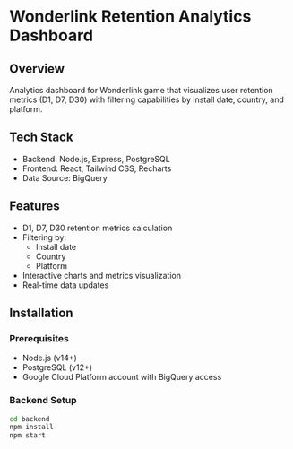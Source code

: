 # Wonderlink Retention Analytics Dashboard

## Overview
Analytics dashboard for Wonderlink game that visualizes user retention metrics (D1, D7, D30) with filtering capabilities by install date, country, and platform.

## Tech Stack
- Backend: Node.js, Express, PostgreSQL
- Frontend: React, Tailwind CSS, Recharts
- Data Source: BigQuery

## Features
- D1, D7, D30 retention metrics calculation
- Filtering by:
  - Install date
  - Country
  - Platform
- Interactive charts and metrics visualization
- Real-time data updates

## Installation

### Prerequisites
- Node.js (v14+)
- PostgreSQL (v12+)
- Google Cloud Platform account with BigQuery access

### Backend Setup
```bash
cd backend
npm install
npm start